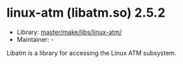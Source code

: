 # linux-atm (libatm.so) 2.5.2
  - Library: [master/make/libs/linux-atm/](https://github.com/Freetz-NG/freetz-ng/tree/master/make/libs/linux-atm/)
  - Maintainer: -

Libatm is a library for accessing the Linux ATM subsystem.
